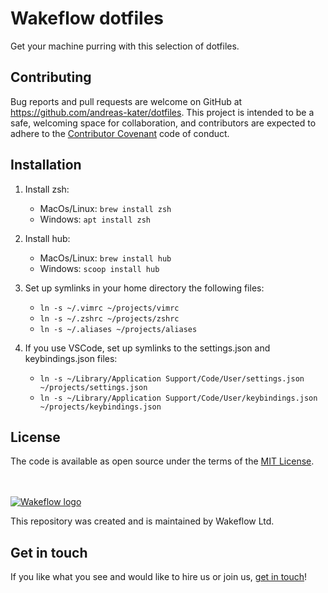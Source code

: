 # Wakeflow dotfiles

Get your machine purring with this selection of dotfiles.

## Contributing

Bug reports and pull requests are welcome on GitHub at
https://github.com/andreas-kater/dotfiles. This project is intended to be a safe,
welcoming space for collaboration, and contributors are expected to adhere to the [Contributor Covenant](contributor-covenant.org) code of conduct.


## Installation

1. Install zsh:
   - MacOs/Linux: `brew install zsh`
   - Windows: `apt install zsh`

2. Install hub:
   - MacOs/Linux: `brew install hub`
   - Windows: `scoop install hub`

3. Set up symlinks in your home directory the following files: 
   - `ln -s ~/.vimrc ~/projects/vimrc`
   - `ln -s ~/.zshrc ~/projects/zshrc`
   - `ln -s ~/.aliases ~/projects/aliases`
    
4. If you use VSCode, set up symlinks to the settings.json and keybindings.json files:
   - `ln -s ~/Library/Application Support/Code/User/settings.json ~/projects/settings.json`
   - `ln -s ~/Library/Application Support/Code/User/keybindings.json ~/projects/keybindings.json`

## License

The code is available as open source under the terms of the [MIT
License](http://opensource.org/licenses/MIT).

<br></br>
[![Wakeflow
logo](https://wakeflow.io/images/wakeflowlogo.png)](https://wakeflow.io)

This repository was created and is maintained by Wakeflow Ltd.

## Get in touch
If you like what you see and would like to hire us or join us, [get in
touch](https://wakeflow.io/jobs)!
